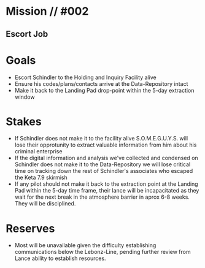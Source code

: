 # Mission // #002
## Escort Job

# Goals
- Escort Schindler to the Holding and Inquiry Facility alive
- Ensure his codes/plans/contacts arrive at the Data-Repository intact
- Make it back to the Landing Pad drop-point within the 5-day extraction window

# Stakes
- If Schindler does not make it to the facility alive S.O.M.E.G.U.Y.S. will lose their
opprotunity to extract valuable information from him about his criminal enterprise
- If the digital information and analysis we've collected and condensed on Schindler
does not make it to the Data-Repository we will lose critical time on tracking down
the rest of Schindler's associates who escaped the Keta 7.9 skirmish
- If any pilot should not make it back to the extraction point at the Landing Pad
within the 5-day time frame, their lance will be incapacitated as they wait for the
next break in the atmosphere barrier in aprox 6-8 weeks. They will be disciplined. 

# Reserves
- Most will be unavailable given the difficulty establishing communications below the
Lebonz-Line, pending further review from Lance ability to establish resources.
